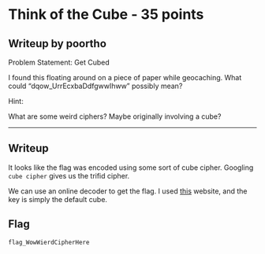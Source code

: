 
Think of the Cube - 35 points
===

Writeup by poortho
------
Problem Statement:
Get Cubed

I found this floating around on a piece of paper while geocaching. What could “dqow_UrrEcxbaDdfgwwIhww” possibly mean?

Hint:

What are some weird ciphers? Maybe originally involving a cube?

------

Writeup
------
It looks like the flag was encoded using some sort of cube cipher. Googling `cube cipher` gives us the trifid cipher.

We can use an online decoder to get the flag. I used [this](http://www.geocachingtoolbox.com/index.php?page=trifidCipher) website, and the key is simply the default cube.

Flag
------

`flag_WowWierdCipherHere`